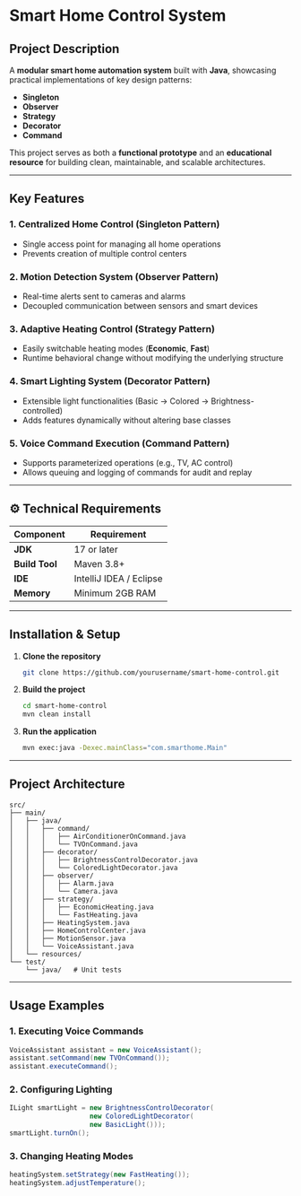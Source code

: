 # Smart Home Control System

## Project Description

A **modular smart home automation system** built with **Java**, showcasing practical implementations of key design patterns:

* **Singleton**
* **Observer**
* **Strategy**
* **Decorator**
* **Command**

This project serves as both a **functional prototype** and an **educational resource** for building clean, maintainable, and scalable architectures.

---

## Key Features

### 1. Centralized Home Control (**Singleton Pattern**)

* Single access point for managing all home operations
* Prevents creation of multiple control centers

### 2. Motion Detection System (**Observer Pattern**)

* Real-time alerts sent to cameras and alarms
* Decoupled communication between sensors and smart devices

### 3. Adaptive Heating Control (**Strategy Pattern**)

* Easily switchable heating modes (**Economic**, **Fast**)
* Runtime behavioral change without modifying the underlying structure

### 4. Smart Lighting System (**Decorator Pattern**)

* Extensible light functionalities (Basic → Colored → Brightness-controlled)
* Adds features dynamically without altering base classes

### 5. Voice Command Execution (**Command Pattern**)

* Supports parameterized operations (e.g., TV, AC control)
* Allows queuing and logging of commands for audit and replay

---

## ⚙️ Technical Requirements

| Component      | Requirement             |
| -------------- | ----------------------- |
| **JDK**        | 17 or later             |
| **Build Tool** | Maven 3.8+              |
| **IDE**        | IntelliJ IDEA / Eclipse |
| **Memory**     | Minimum 2GB RAM         |

---

## Installation & Setup

1. **Clone the repository**

   ```bash
   git clone https://github.com/yourusername/smart-home-control.git
   ```

2. **Build the project**

   ```bash
   cd smart-home-control
   mvn clean install
   ```

3. **Run the application**

   ```bash
   mvn exec:java -Dexec.mainClass="com.smarthome.Main"
   ```

---

## Project Architecture

```
src/
├── main/
│   ├── java/
│   │   ├── command/
│   │   │   ├── AirConditionerOnCommand.java
│   │   │   └── TVOnCommand.java
│   │   ├── decorator/
│   │   │   ├── BrightnessControlDecorator.java
│   │   │   └── ColoredLightDecorator.java
│   │   ├── observer/
│   │   │   ├── Alarm.java
│   │   │   └── Camera.java
│   │   ├── strategy/
│   │   │   ├── EconomicHeating.java
│   │   │   └── FastHeating.java
│   │   ├── HeatingSystem.java
│   │   ├── HomeControlCenter.java
│   │   ├── MotionSensor.java
│   │   └── VoiceAssistant.java
│   └── resources/
└── test/
    └── java/   # Unit tests
```

---

## Usage Examples

### 1. Executing Voice Commands

```java
VoiceAssistant assistant = new VoiceAssistant();
assistant.setCommand(new TVOnCommand());
assistant.executeCommand();
```

### 2. Configuring Lighting

```java
ILight smartLight = new BrightnessControlDecorator(
                    new ColoredLightDecorator(
                    new BasicLight()));
smartLight.turnOn();
```

### 3. Changing Heating Modes

```java
heatingSystem.setStrategy(new FastHeating());
heatingSystem.adjustTemperature();
```

